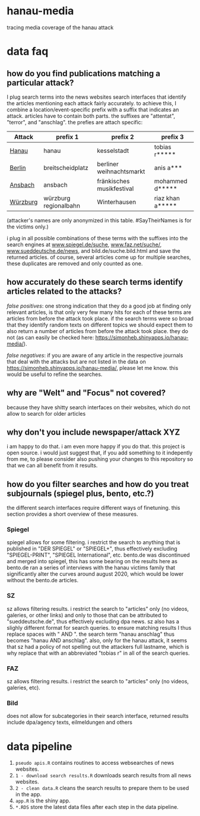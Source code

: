 # hanau-media
tracing media coverage of the hanau attack

# data faq
## how do you find publications matching a particular attack?
I plug search terms into the news websites search interfaces that identify the articles mentioning each attack fairly accurately. to achieve this, I combine
a location/event-specific prefix with a suffix that indicates an attack. articles have to contain both parts.
the suffixes are "attentat", "terror", and "anschlag". the prefies are attach specific:

| Attack  |  prefix 1 |  prefix 2 |  prefix 3 |
|---------|---------------|---------------|---------------|
|[Hanau](https://de.wikipedia.org/wiki/Anschlag_in_Hanau_2020)    |hanau          |kesselstadt    |tobias r*****  |
|[Berlin](https://de.wikipedia.org/wiki/Anschlag_auf_den_Berliner_Weihnachtsmarkt_an_der_Ged%C3%A4chtniskirche)   |breitscheidplatz|berliner weihnachtsmarkt|anis a***|
|[Ansbach](https://de.wikipedia.org/wiki/Sprengstoffanschlag_von_Ansbach)  |ansbach        |fränkisches musikfestival|mohammed d*****|
|[Würzburg](https://de.wikipedia.org/wiki/Anschlag_in_einer_Regionalbahn_bei_W%C3%BCrzburg) |würzburg regionalbahn|Winterhausen|riaz khan a*****|

(attacker's names are only anonymized in this table. #SayTheirNames is for the victims only.)

i plug in all possible combinations of these terms with the suffixes into the search engines at www.spiegel.de/suche, www.faz.net/suche/, www.sueddeutsche.de/news, and bild.de/suche.bild.html and save the returned articles. of course, several articles come up for multiple searches, these duplicates are removed and only counted as one.

## how accurately do these search terms identify articles related to the attacks?
*false positives*: one strong indication that they do a good job at finding only relevant articles, is that only very few many hits for each of these terms are articles from before the attack took place. if the search terms were so broad that they identify random texts on different topics we should expect them to also return a number of articles from before the attack took place. they do not (as can easily be checked here: https://simonheb.shinyapps.io/hanau-media/). 

*false negatives*: if you are aware of any article in the respective journals that deal with the attacks but are not listed in the data on https://simonheb.shinyapps.io/hanau-media/, please let me know. this would be useful to refine the searches.


## why are "Welt" and "Focus" not covered?
because they have shitty search interfaces on their websites, which do not allow to search for older articles

## why don't you include newspaper/attack XYZ
i am happy to do that. i am even more  happy if you do that. this project is open source. i would just suggest that, if you add something to it indepently from me, to please consider also pushing your changes to this repository so that we can all benefit from it results.

## how do you filter searches and how do you treat subjournals (spiegel plus, bento, etc.?)
the different search interfaces require different ways of finetuning. this section provides a short overview of these measures.

### Spiegel
spiegel allows for some filtering. i restrict the search to anything that is published in "DER SPIEGEL" or "SPIEGEL+", thus effectively excluding "SPIEGEL-PRINT", "SPIEGEL International", etc. bento.de was discontinued and merged into spiegel, this has some bearing on the results here as bento.de ran a series of interviews with the hanau victims family that significantly alter the curves around august 2020, which would be lower without the bento.de articles.

### SZ
sz allows filtering results. i restrict the search to "articles" only (no videos, galeries, or other links) and only to those that can be attributed to "sueddeutsche.de", thus effectively excluding dpa news. sz also has a slighly different format for search queries. to ensure matching results I thus replace spaces with " AND ". the search term "hanau anschlag" thus becomes "hanau AND anschlag". also, only for the hanau attack, it seems that sz had a policy of not spelling out the attackers full lastname, which is why replace that with an abbreviated "tobias r" in all of the search queries.

### FAZ
sz allows filtering results. i restrict the search to "articles" only (no videos, galeries, etc).


### Bild
does not allow for subcategories in their search interface, returned results include dpa/agency texts, eilmeldungen and others

# data pipeline
1. `pseudo apis.R` contains routines to access websearches of news websites.
1. `1 - download search results.R` downloads search results from all news websites.
1. `2 - clean data.R` cleans the search results to prepare them to be used in the app.
1. `app.R` is the shiny app.
1. `*.RDS` store the latest data files after each step in the data pipeline.
